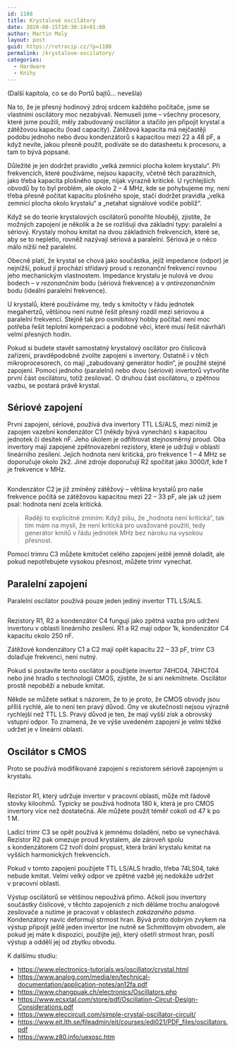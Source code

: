 ```yaml
---
id: 1188
title: Krystalové oscilátory
date: 2020-08-15T10:30:14+01:00
author: Martin Maly
layout: post
guid: https://retrocip.cz/?p=1188
permalink: /krystalove-oscilatory/
categories:
  - Hardware
  - Knihy
---
```

(Další kapitola, co se do Portů bajtů&#8230; nevešla)

Na to, že je přesný hodinový zdroj srdcem každého počítače, jsme se vlastními oscilátory moc nezabývali. Nemuseli jsme – všechny procesory, které jsme použili, měly zabudovaný oscilátor a stačilo jen připojit krystal a zátěžovou kapacitu (load capacity). Zátěžová kapacita má nejčastěji podobu jednoho nebo dvou kondenzátorů s&nbsp;kapacitou mezi 22 a 48 pF, a když nevíte, jakou přesně použít, podíváte se do datasheetu k&nbsp;procesoru, a tam to bývá popsané.

Důležité je jen dodržet pravidlo „velká zemnicí plocha kolem krystalu“. Při frekvencích, které používáme, nejsou kapacity, včetně těch parazitních, jako třeba kapacita plošného spoje, nijak výrazně kritické. U rychlejších obvodů by to byl problém, ale okolo 2 – 4 MHz, kde se pohybujeme my, není třeba přesně počítat kapacitu plošného spoje, stačí dodržet pravidla &#8222;velká zemnicí plocha okolo krystalu&#8220; a &#8222;netahat signálové vodiče poblíž&#8220;.

Když se do teorie krystalových oscilátorů ponoříte hlouběji, zjistíte, že možných zapojení je několik a že se rozlišují dva základní typy: paralelní a sériový. Krystaly mohou kmitat na dvou základních frekvencích, které se, aby se to nepletlo, rovněž nazývají sériová a paralelní. Sériová je o něco málo nižší než paralelní.

Obecně platí, že krystal se chová jako součástka, jejíž impedance (odpor) je nejnižší, pokud jí prochází střídavý proud s rezonanční frekvencí rovnou jeho mechanickým vlastnostem. Impedance krystalu je nulová ve dvou bodech – v _rezonančním_ bodu (sériová frekvence) a v _antirezonančním_ bodu (ideální paralelní frekvence).

U krystalů, které používáme my, tedy s&nbsp;kmitočty v&nbsp;řádu jednotek megahertzů, většinou není nutné řešit přesný rozdíl mezi sériovou a paralelní frekvencí. Stejně tak pro osmibitový hobby počítač není moc potřeba řešit teplotní kompenzaci a podobné věci, které musí řešit návrháři velmi přesných hodin.

Pokud si budete stavět samostatný krystalový oscilátor pro číslicová zařízení, pravděpodobně zvolíte zapojení s invertory. Ostatně i v těch mikroprocesorech, co mají &#8222;zabudovaný generátor hodin&#8220;, je použité stejné zapojení. Pomocí jednoho (paralelní) nebo dvou (sériové) invertorů vytvoříte první část oscilátoru, totiž zesilovač. O druhou část oscilátoru, o zpětnou vazbu, se postará právě krystal. 

## Sériové zapojení

První zapojení, sériové, používá dva invertory TTL LS/ALS, mezi nimiž je zapojen vazební kondenzátor C1 (někdy bývá vynechán) s kapacitou jednotek či desítek nF. Jeho úkolem je odfiltrovat stejnosměrný proud. Oba invertory mají zapojené zpětnovazební rezistory, které je udržují v oblasti lineárního zesílení. Jejich hodnota není kritická, pro frekvence 1 – 4 MHz se doporučuje okolo 2k2. Jiné zdroje doporučují R2 spočítat jako 3000/f, kde f je frekvence v MHz.

<img loading="lazy" src="https://retrocip.cz/wp-content/uploads/sites/6/2020/08/serial-1024x552.png" alt="" class="wp-image-1189" srcset="https://retrocip.cz/wp-content/uploads/sites/6/2020/08/serial-1024x552.png 1024w, https://retrocip.cz/wp-content/uploads/sites/6/2020/08/serial-650x350.png 650w, https://retrocip.cz/wp-content/uploads/sites/6/2020/08/serial-768x414.png 768w, https://retrocip.cz/wp-content/uploads/sites/6/2020/08/serial-1536x828.png 1536w, https://retrocip.cz/wp-content/uploads/sites/6/2020/08/serial.png 1830w" sizes="(max-width: 1024px) 100vw, 1024px" />

Kondenzátor C2 je již zmíněný zátěžový – většina krystalů pro naše frekvence počítá se zátěžovou kapacitou mezi 22 – 33 pF, ale jak už jsem psal: hodnota není zcela kritická.

<blockquote class="wp-block-quote">
  <p>
    Raději to explicitně zmíním: Když píšu, že „hodnota není kritická“, tak tím mám na mysli, že není kritická pro uvažované použití, tedy generátor kmitů v řádu jednotek MHz bez nároku na vysokou přesnost.
  </p>
</blockquote>

Pomocí trimru C3 můžete kmitočet celého zapojení ještě jemně doladit, ale pokud nepotřebujete vysokou přesnost, můžete trimr vynechat. 

## Paralelní zapojení

Paralelní oscilátor používá pouze jeden jediný invertor TTL LS/ALS.

<img src="https://retrocip.cz/wp-content/uploads/sites/6/2020/08/parallel-ls-908x1024.png" alt="" class="wp-image-1191" srcset="https://retrocip.cz/wp-content/uploads/sites/6/2020/08/parallel-ls-908x1024.png 908w, https://retrocip.cz/wp-content/uploads/sites/6/2020/08/parallel-ls-576x650.png 576w, https://retrocip.cz/wp-content/uploads/sites/6/2020/08/parallel-ls-768x866.png 768w, https://retrocip.cz/wp-content/uploads/sites/6/2020/08/parallel-ls.png 1140w" sizes="(max-width: 908px) 100vw, 908px" />

Rezistory R1, R2 a kondenzátor C4 fungují jako zpětná vazba pro udržení invertoru v oblasti lineárního zesílení. R1 a R2 mají odpor 1k, kondenzátor C4 kapacitu okolo 250 nF.

Zátěžové kondenzátory C1 a C2 mají opět kapacitu 22 – 33 pF, trimr C3 dolaďuje frekvenci, není nutný.

Pokud si postavíte tento oscilátor a použijete invertor 74HC04, 74HCT04 nebo jiné hradlo s technologií CMOS, zjistíte, že si ani nekmitnete. Oscilátor prostě nepoběží a nebude kmitat.

Někde se můžete setkat s názorem, že to je proto, že CMOS obvody jsou příliš rychlé, ale to není ten pravý důvod. Ony ve skutečnosti nejsou výrazně rychlejší než TTL LS. Pravý důvod je ten, že mají vyšší zisk a obrovský vstupní odpor. To znamená, že ve výše uvedeném zapojení je velmi těžké udržet je v lineární oblasti.

## Oscilátor s CMOS

Proto se používá modifikované zapojení s&nbsp;rezistorem sériově zapojeným u krystalu.

<img src="https://retrocip.cz/wp-content/uploads/sites/6/2020/08/parallel-1024x881.png" alt="" class="wp-image-1190" srcset="https://retrocip.cz/wp-content/uploads/sites/6/2020/08/parallel-1024x881.png 1024w, https://retrocip.cz/wp-content/uploads/sites/6/2020/08/parallel-650x559.png 650w, https://retrocip.cz/wp-content/uploads/sites/6/2020/08/parallel-768x661.png 768w, https://retrocip.cz/wp-content/uploads/sites/6/2020/08/parallel.png 1140w" sizes="(max-width: 1024px) 100vw, 1024px" />

Rezistor R1, který udržuje invertor v&nbsp;pracovní oblasti, může mít řádově stovky kiloohmů. Typicky se používá hodnota 180 k, která je pro CMOS invertory více než dostatečná. Ale můžete použít téměř cokoli od 47 k&nbsp;po 1&nbsp;M.

Ladicí trimr C3 se opět používá k&nbsp;jemnému doladění, nebo se vynechává. Rezistor R2 pak omezuje proud krystalem, ale zároveň spolu s&nbsp;kondenzátorem C2 tvoří dolní propust, která brání krystalu kmitat na vyšších harmonických frekvencích.

Pokud v tomto zapojení použijete TTL LS/ALS hradlo, třeba 74LS04, také nebude kmitat. Velmi velký odpor ve zpětné vazbě jej nedokáže udržet v pracovní oblasti.

Výstup oscilátorů se většinou nepoužívá přímo. Ačkoli jsou invertory součástky číslicové, v těchto zapojeních z nich děláme trochu analogové zesilovače a nutíme je pracovat v oblastech _zakázaného pásma_. Kondenzátory navíc deformují strmost hran. Bývá proto dobrým zvykem na výstup připojit ještě jeden invertor (ne nutně se Schmittovým obvodem, ale pokud jej máte k dispozici, použijte jej), který ošetří strmost hran, posílí výstup a oddělí jej od zbytku obvodu.

K dalšímu studiu:

  * <https://www.electronics-tutorials.ws/oscillator/crystal.html>
  * <https://www.analog.com/media/en/technical-documentation/application-notes/an12fa.pdf>
  * <https://www.changpuak.ch/electronics/Oscillators.php>
  * <https://www.ecsxtal.com/store/pdf/Oscillation-Circut-Design-Considerations.pdf>
  * <https://www.eleccircuit.com/simple-crystal-oscillator-circuit/>
  * <https://www.eit.lth.se/fileadmin/eit/courses/edi021/PDF_files/oscillators.pdf>
  * <https://www.z80.info/uexosc.htm>